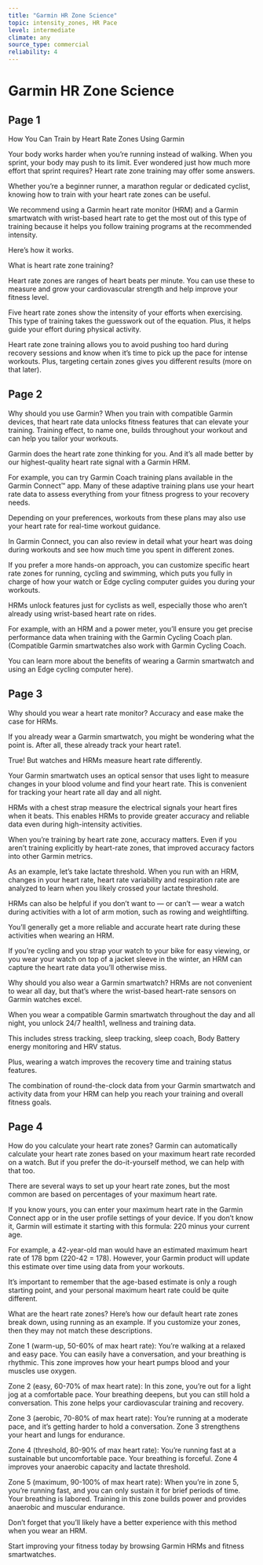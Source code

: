 ```yaml
---
title: "Garmin HR Zone Science"
topic: intensity_zones, HR Pace
level: intermediate
climate: any
source_type: commercial
reliability: 4
---
```


# Garmin HR Zone Science

## Page 1
How You Can Train by Heart Rate Zones Using Garmin 

Your body works harder when you’re running instead of walking. When you sprint, your body may push to its limit. Ever wondered just how much more effort that sprint requires? Heart rate zone training may offer some answers.

Whether you’re a beginner runner, a marathon regular or dedicated cyclist, knowing how to train with your heart rate zones can be useful.

We recommend using a Garmin heart rate monitor (HRM) and a Garmin smartwatch with wrist-based heart rate to get the most out of this type of training because it helps you follow training programs at the recommended intensity.

Here’s how it works.

What is heart rate zone training?

Heart rate zones are ranges of heart beats per minute. You can use these to measure and grow your cardiovascular strength and help improve your fitness level.

Five heart rate zones show the intensity of your efforts when exercising. This type of training takes the guesswork out of the equation. Plus, it helps guide your effort during physical activity.

Heart rate zone training allows you to avoid pushing too hard during recovery sessions and know when it’s time to pick up the pace for intense workouts. Plus, targeting certain zones gives you different results (more on that later).

## Page 2

Why should you use Garmin?
When you train with compatible Garmin devices, that heart rate data unlocks fitness features that can elevate your training. Training effect, to name one, builds throughout your workout and can help you tailor your workouts.

Garmin does the heart rate zone thinking for you. And it’s all made better by our highest-quality heart rate signal with a Garmin HRM.

For example, you can try Garmin Coach training plans available in the Garmin Connect™ app. Many of these adaptive training plans use your heart rate data to assess everything from your fitness progress to your recovery needs.

Depending on your preferences, workouts from these plans may also use your heart rate for real-time workout guidance.

In Garmin Connect, you can also review in detail what your heart was doing during workouts and see how much time you spent in different zones.

If you prefer a more hands-on approach, you can customize specific heart rate zones for running, cycling and swimming, which puts you fully in charge of how your watch or Edge cycling computer guides you during your workouts.

HRMs unlock features just for cyclists as well, especially those who aren’t already using wrist-based heart rate on rides.

For example, with an HRM and a power meter, you’ll ensure you get precise performance data when training with the Garmin Cycling Coach plan. (Compatible Garmin smartwatches also work with Garmin Cycling Coach.

You can learn more about the benefits of wearing a Garmin smartwatch and using an Edge cycling computer here).

## Page 3
Why should you wear a heart rate monitor?
Accuracy and ease make the case for HRMs.

If you already wear a Garmin smartwatch, you might be wondering what the point is. After all, these already track your heart rate1.

True! But watches and HRMs measure heart rate differently.

Your Garmin smartwatch uses an optical sensor that uses light to measure changes in your blood volume and find your heart rate. This is convenient for tracking your heart rate all day and all night.

HRMs with a chest strap measure the electrical signals your heart fires when it beats. This enables HRMs to provide greater accuracy and reliable data even during high-intensity activities.

When you’re training by heart rate zone, accuracy matters. Even if you aren’t training explicitly by heart-rate zones, that improved accuracy factors into other Garmin metrics.

As an example, let’s take lactate threshold. When you run with an HRM, changes in your heart rate, heart rate variability and respiration rate are analyzed to learn when you likely crossed your lactate threshold.

HRMs can also be helpful if you don’t want to — or can’t — wear a watch during activities with a lot of arm motion, such as rowing and weightlifting.

You’ll generally get a more reliable and accurate heart rate during these activities when wearing an HRM.

If you’re cycling and you strap your watch to your bike for easy viewing, or you wear your watch on top of a jacket sleeve in the winter, an HRM can capture the heart rate data you’ll otherwise miss.

Why should you also wear a Garmin smartwatch?
HRMs are not convenient to wear all day, but that’s where the wrist-based heart-rate sensors on Garmin watches excel.

When you wear a compatible Garmin smartwatch throughout the day and all night, you unlock 24/7 health1, wellness and training data.

This includes stress tracking, sleep tracking, sleep coach, Body Battery energy monitoring and HRV status.

Plus, wearing a watch improves the recovery time and training status features.

The combination of round-the-clock data from your Garmin smartwatch and activity data from your HRM can help you reach your training and overall fitness goals.

## Page 4
How do you calculate your heart rate zones?
Garmin can automatically calculate your heart rate zones based on your maximum heart rate recorded on a watch. But if you prefer the do-it-yourself method, we can help with that too.

There are several ways to set up your heart rate zones, but the most common are based on percentages of your maximum heart rate.

If you know yours, you can enter your maximum heart rate in the Garmin Connect app or in the user profile settings of your device. If you don’t know it, Garmin will estimate it starting with this formula: 220 minus your current age.

For example, a 42-year-old man would have an estimated maximum heart rate of 178 bpm (220-42 = 178). However, your Garmin product will update this estimate over time using data from your workouts.  

It’s important to remember that the age-based estimate is only a rough starting point, and your personal maximum heart rate could be quite different.

What are the heart rate zones?
Here’s how our default heart rate zones break down, using running as an example. If you customize your zones, then they may not match these descriptions.

Zone 1 (warm-up, 50-60% of max heart rate): You’re walking at a relaxed and easy pace. You can easily have a conversation, and your breathing is rhythmic. This zone improves how your heart pumps blood and your muscles use oxygen.

Zone 2 (easy, 60-70% of max heart rate): In this zone, you’re out for a light jog at a comfortable pace. Your breathing deepens, but you can still hold a conversation. This zone helps your cardiovascular training and recovery.

Zone 3 (aerobic, 70-80% of max heart rate): You’re running at a moderate pace, and it’s getting harder to hold a conversation. Zone 3 strengthens your heart and lungs for endurance.

Zone 4 (threshold, 80-90% of max heart rate): You’re running fast at a sustainable but uncomfortable pace. Your breathing is forceful. Zone 4 improves your anaerobic capacity and lactate threshold.

Zone 5 (maximum, 90-100% of max heart rate): When you’re in zone 5, you’re running fast, and you can only sustain it for brief periods of time. Your breathing is labored. Training in this zone builds power and provides anaerobic and muscular endurance.

Don’t forget that you’ll likely have a better experience with this method when you wear an HRM.

Start improving your fitness today by browsing Garmin HRMs and fitness smartwatches.

